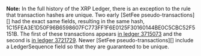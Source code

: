 **Note:** In the full history of the XRP Ledger, there is an exception to the rule that transaction hashes are unique. Two early [SetFee pseudo-transactions][] had the exact same fields, resulting in the same hash, <span class="code-snippet">1C15FEA3E1D50F96B6598607FC773FF1F6E0125F30160144BE0C5CBC52F5151B</span>. The first of these transactions appears [in ledger 3715073](websocket-api-tool.html?server=wss%3A%2F%2Fs2.ripple.com%2F&req=%7B%22id%22%3A%22setfee_nonunique_hash_1%22%2C%22command%22%3A%22transaction_entry%22%2C%22tx_hash%22%3A%221C15FEA3E1D50F96B6598607FC773FF1F6E0125F30160144BE0C5CBC52F5151B%22%2C%22ledger_index%22%3A3715073%7D) and the second is [in ledger 3721729](websocket-api-tool.html?server=wss%3A%2F%2Fs2.ripple.com%2F&req=%7B%22id%22%3A%22setfee_nonunique_hash_1%22%2C%22command%22%3A%22transaction_entry%22%2C%22tx_hash%22%3A%221C15FEA3E1D50F96B6598607FC773FF1F6E0125F30160144BE0C5CBC52F5151B%22%2C%22ledger_index%22%3A3721729%7D). Newer [SetFee pseudo-transactions][] include a <span class="code-snippet">LedgerSequence</span> field so that they are guaranteed to be unique.
